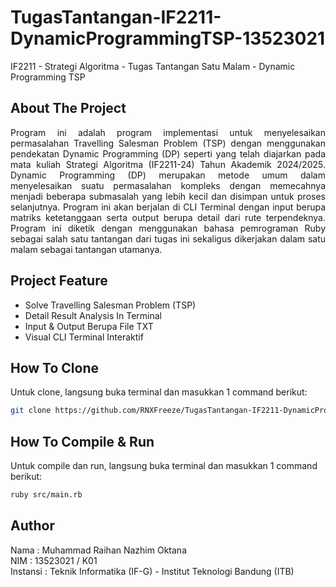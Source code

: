 # TugasTantangan-IF2211-DynamicProgrammingTSP-13523021
IF2211 - Strategi Algoritma - Tugas Tantangan Satu Malam - Dynamic Programming TSP

## About The Project
<p align="justify">
Program ini adalah program implementasi untuk menyelesaikan permasalahan Travelling Salesman Problem (TSP) dengan menggunakan pendekatan Dynamic Programming (DP) seperti yang telah diajarkan pada mata kuliah Strategi Algoritma (IF2211-24) Tahun Akademik 2024/2025. Dynamic Programming (DP) merupakan metode umum dalam menyelesaikan suatu permasalahan kompleks dengan memecahnya menjadi beberapa submasalah yang lebih kecil dan disimpan untuk proses selanjutnya. Program ini akan berjalan di CLI Terminal dengan input berupa matriks ketetanggaan serta output berupa detail dari rute terpendeknya. Program ini diketik dengan menggunakan bahasa pemrograman Ruby sebagai salah satu tantangan dari tugas ini sekaligus dikerjakan dalam satu malam sebagai tantangan utamanya.</p>

## Project Feature
- Solve Travelling Salesman Problem (TSP)
- Detail Result Analysis In Terminal
- Input & Output Berupa File TXT
- Visual CLI Terminal Interaktif

## How To Clone
Untuk clone, langsung buka terminal dan masukkan 1 command berikut:
```bash
git clone https://github.com/RNXFreeze/TugasTantangan-IF2211-DynamicProgrammingTSP-13523021
```

## How To Compile & Run
Untuk compile dan run, langsung buka terminal dan masukkan 1 command berikut:
```bash
ruby src/main.rb
```

## Author
Nama     : Muhammad Raihan Nazhim Oktana
<br>
NIM      : 13523021 / K01
<br>
Instansi : Teknik Informatika (IF-G) - Institut Teknologi Bandung (ITB)
